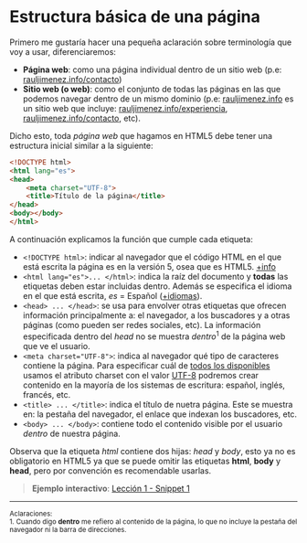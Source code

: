 # Estructura básica de una página

Primero me gustaría hacer una pequeña aclaración sobre terminología que voy a usar, diferenciaremos:
- **Página web**: como una página individual dentro de un sitio web (p.e: [rauljimenez.info/contacto]( view-source:http://rauljimenez.info/contacto))
- **Sitio web (o web)**: como el conjunto de todas las páginas en las que podemos navegar dentro de un mismo dominio (p.e: [rauljimenez.info](http://rauljimenez.info) es un sitio web que incluye: [rauljimenez.info/experiencia](http://rauljimenez.info/experiencia/), [rauljimenez.info/contacto](http://rauljimenez.info/contacto), etc).

Dicho esto, toda *página web* que hagamos en HTML5 debe tener una estructura inicial similar a la siguiente:

```html
<!DOCTYPE html>
<html lang="es">
<head>
	<meta charset="UTF-8">
	<title>Título de la página</title>
</head>
<body></body>
</html>
```

A continuación explicamos la función que cumple cada etiqueta:

* ```<!DOCTYPE html>```: indicar al navegador que el código HTML en el que está escrita la página es en la versión 5, osea que es HTML5. [+info](http://www.w3.org/TR/2011/WD-html5-20110525/syntax.html#the-doctype)
* ```<html lang="es">... </html>```: indica la raíz del documento y **todas** las etiquetas deben estar incluidas dentro. Además se especifica el idioma en el que está escrita, *es* = Español ([+idiomas](http://www.iana.org/assignments/language-subtag-registry/language-subtag-registry)).
* ```<head> ... </head>```: se usa para envolver otras etiquetas que ofrecen información principalmente a: el navegador, a los buscadores y a otras páginas (como pueden ser redes sociales, etc). La información especificada dentro del *head* no se muestra *dentro*<sup>1</sup> de la página web que ve el usuario.
* ```<meta charset="UTF-8">```: indica al navegador qué tipo de caracteres contiene la página. Para especificar cuál de [todos los disponibles](http://www.iana.org/assignments/character-sets/character-sets.xhtml) usamos el atributo charset con el valor [UTF-8](http://tools.ietf.org/html/rfc3629) podremos crear contenido en la mayoría de los sistemas de escritura: español, inglés, francés, etc.
* ```<title> ... </title>```: indica el título de nuetra página. Este se muestra en: la pestaña del navegador, el enlace que indexan los buscadores, etc.
* ```<body> ... </body>```: contiene todo el contenido visible por el usuario *dentro* de nuestra página.
 
Observa que la etiqueta *html* contiene dos hijas: *head* y *body*, esto ya no es obligatorio en HTML5 ya que se puede omitir las etiquetas **html**, **body** y **head**, pero por convención es recomendable usarlas.

> **Ejemplo interactivo**: [Lección 1 - Snippet 1](/snippets/html/?lesson=1&snippet=1)


<hr>

<small>Aclaraciones:</small><br>
<small>1. Cuando digo **dentro** me refiero al contenido de la página, lo que no incluye la pestaña del navegador ni la barra de direcciones.</small><br>
